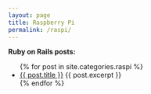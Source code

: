 ```yaml
---
layout: page
title: Raspberry Pi
permalink: /raspi/
---
```


**Ruby on Rails posts:**
<ul>
  {% for post in site.categories.raspi %}
    <li>
      <a href="{{ post.url | prepend: site.github.url }}">{{ post.title }}</a>
      {{ post.excerpt }}
    </li>
  {% endfor %}
</ul>
